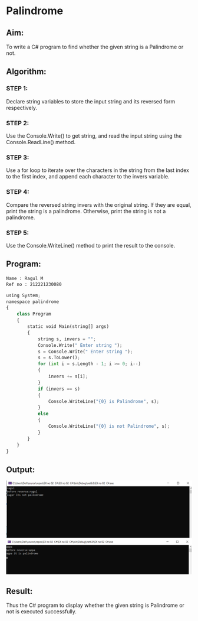 # Palindrome

## Aim:
To write a C# program to find whether the given string is a Palindrome or not.
## Algorithm:
### STEP 1: 
Declare string variables to store the input string and its reversed form respectively.
### STEP 2:
Use the Console.Write() to get string, and read the input string using the Console.ReadLine() method.
### STEP 3:
Use a for loop to iterate over the characters in the string from the last index to the first index, and append each character to the invers variable.
### STEP 4:
Compare the reversed string invers with the original string. If they are equal, print the string is a palindrome. Otherwise, print the string is not a palindrome.
### STEP 5:
Use the Console.WriteLine() method to print the result to the console.

## Program:
~~~
Name : Ragul M
Ref no : 212221230080
~~~
```python
using System;
namespace palindrome
{
    class Program
    {
        static void Main(string[] args)
        {
            string s, invers = "";
            Console.Write(" Enter string ");
            s = Console.Write(" Enter string ");
            s = s.ToLower();
            for (int i = s.Length - 1; i >= 0; i--)
            {
                invers += s[i];
            }
            if (invers == s)
            {
                Console.WriteLine("{0} is Palindrome", s);
            }
            else
            {
                Console.WriteLine("{0} is not Palindrome", s);
            }
        }
    }
}
```
## Output:
![output](img%201.png)
![output](img%202.png)

## Result:
Thus the C# program to display whether the given string is Palindrome or not is executed successfully.
